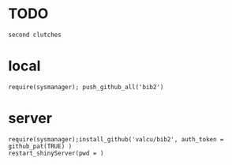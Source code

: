 
# TODO 
    second clutches

# local
    require(sysmanager); push_github_all('bib2')

# server
    require(sysmanager);install_github('valcu/bib2', auth_token = github_pat(TRUE) )
    restart_shinyServer(pwd = )

    